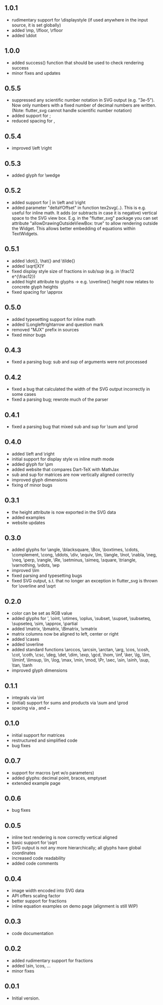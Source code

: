 ## 1.0.1

- rudimentary support for \displaystyle (if used anywhere in the input source, it is set globally)
- added \mp, \lfloor, \rfloor
- added \ddot

## 1.0.0

- added success() function that should be used to check rendering success
- minor fixes and updates

## 0.5.5

- suppressed any scientific number notation in SVG output (e.g. "3e-5"). Now only numbers with a fixed number of decimal numbers are written. (Note: flutter_svg cannot handle scientific number notation)
- added support for \;
- reduced spacing for \,

## 0.5.4

- improved \left \right

## 0.5.3

- added glyph for \wedge

## 0.5.2

- added support for | in \left and \right
- added parameter "deltaYOffset" in function tex2svg(..). This is e.g. useful for inline math. It adds (or subtracts in case it is negative) vertical space to the SVG view box. E.g. in the "flutter_svg" package you can set attribute "allowDrawingOutsideViewBox: true" to allow rendering outside the Widget. This allows better embedding of equations within TextWidgets.

## 0.5.1

- added \dot{}, \hat{} and \tilde{}
- added \sqrt[X]Y
- fixed display style size of fractions in sub/sup (e.g. in \frac12 e^{\frac12})
- added hight attribute to glyphs -> e.g. \overline{} height now relates to concrete glyph heights
- fixed spacing for \approx

## 0.5.0

- added typesetting support for inline math
- added \Longleftrightarrow and question mark
- removed "MJX" prefix in sources
- fixed minor bugs

## 0.4.3

- fixed a parsing bug: sub and sup of arguments were not processed

## 0.4.2

- fixed a bug that calculated the width of the SVG output incorrectly in some cases
- fixed a parsing bug; rewrote much of the parser

## 0.4.1

- fixed a parsing bug that mixed sub and sup for \sum and \prod

## 0.4.0

- added \left and \right
- initial support for display style vs inline math mode
- added glyph for \pm
- added website that compares Dart-TeX with MathJax
- sub and sup for matrices are now vertically aligned correctly
- improved glyph dimensions
- fixing of minor bugs

## 0.3.1

- the height attribute is now exported in the SVG data
- added examples
- website updates

## 0.3.0

- added glyphs for \angle, \blacksquare, \Box, \boxtimes, \cdots, \complement, \cong, \ddots, \div, \equiv, \Im, \langle, \lnot, \nabla, \neg, \neq, \perp, \rangle, \Re, \setminus, \simeq, \square, \triangle, \varnothing, \vdots, \wp
- improved \lim
- fixed parsing and typesetting bugs
- fixed SVG output, s.t. that no longer an exception in flutter_svg is thrown for \overline and \sqrt

## 0.2.0

- color can be set as RGB value
- added glyphs for ', \oint, \otimes, \oplus, \subset, \supset, \subseteq, \supseteq, \sim, \approx, \partial
- added \matrix, \bmatrix, \Bmatrix, \vmatrix
- matrix columns now be aligned to left, center or right
- added \cases
- added \overline
- added standard functions \arccos, \arcsin, \arctan, \arg, \cos, \cosh, \cot, \coth, \csc, \deg, \det, \dim, \exp, \gcd, \hom, \inf, \ker, \lg, \lim, \liminf, \limsup, \ln, \log, \max, \min, \mod, \Pr, \sec, \sin, \sinh, \sup, \tan, \tanh
- improved glyph dimensions

## 0.1.1

- integrals via \int
- (initial) support for sums and products via \sum and \prod
- spacing via \, and ~

## 0.1.0

- initial support for matrices
- restructured and simplified code
- bug fixes

## 0.0.7

- support for macros (yet w/o parameters)
- added glyphs: decimal point, braces, emptyset
- extended example page

## 0.0.6

- bug fixes

## 0.0.5

- inline text rendering is now correctly vertical aligned
- basic support for \sqrt
- SVG output is not any more hierarchically; all glyphs have global coordinates
- increased code readability
- added code comments

## 0.0.4

- image width encoded into SVG data
- API offers scaling factor
- better support for fractions
- inline equation examples on demo page (alignment is still WIP)

## 0.0.3

- code documentation

## 0.0.2

- added rudimentary support for fractions
- added \sin, \cos, ...
- minor fixes

## 0.0.1

- Initial version.
